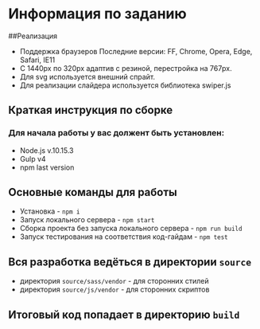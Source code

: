 # Информация по заданию

##Реализация
* Поддержка браузеров
Последние версии: FF, Chrome, Opera, Edge, Safari, IE11
* С 1440px по 320px адаптив с резиной, перестройка на 767px.
* Для svg используется внешний спрайт.
* Для реализации слайдера используется библиотека swiper.js

## Краткая инструкция по сборке
### Для начала работы у вас должент быть установлен:
* Node.js v.10.15.3
* Gulp v4
* npm last version
## Основные команды для работы
* Установка - `npm i`
* Запуск локального сервера - `npm start`
* Сборка проекта без запуска локального сервера - `npm run build`
* Запуск тестирования на соответствия код-гайдам - `npm test`

## Вся разработка ведёться в директории `source`
* директория `source/sass/vendor` - для сторонних стилей
* директория `source/js/vendor` - для сторонних скриптов

## Итоговый код попадает в директорию `build`
